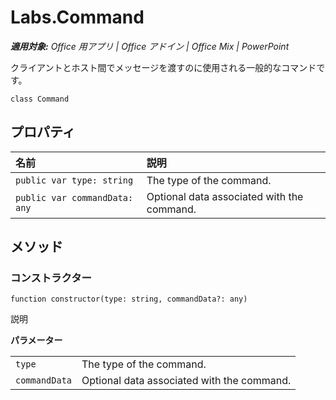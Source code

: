 ﻿
# Labs.Command

 _**適用対象:** Office 用アプリ | Office アドイン | Office Mix | PowerPoint_

クライアントとホスト間でメッセージを渡すのに使用される一般的なコマンドです。

```
class Command
```


## プロパティ


|**名前**|**説明**|
|:-----|:-----|
| `public var type: string`|The type of the command.|
| `public var commandData: any`|Optional data associated with the command.|

## メソッド




### コンストラクター

 `function constructor(type: string, commandData?: any)`

説明

 **パラメーター**


|||
|:-----|:-----|
| `type`|The type of the command.|
| `commandData`|Optional data associated with the command.|
